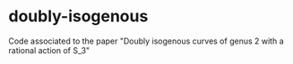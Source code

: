 # doubly-isogenous
Code associated to the paper "Doubly isogenous curves of genus 2 with a rational action of S_3"
